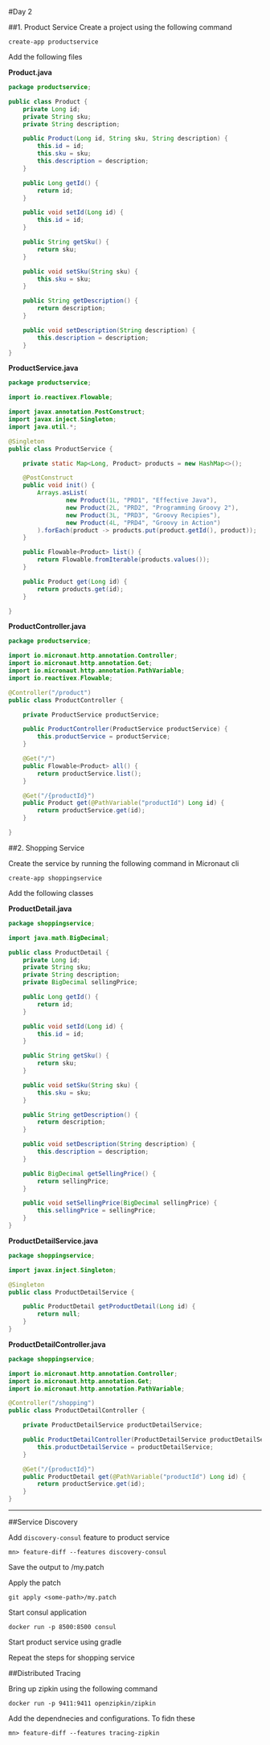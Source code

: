 #Day 2 

##1. Product Service
Create a project using the following command

~~~
create-app productservice
~~~

Add the following files


**Product.java**

~~~java
package productservice;

public class Product {
    private Long id;
    private String sku;
    private String description;

    public Product(Long id, String sku, String description) {
        this.id = id;
        this.sku = sku;
        this.description = description;
    }

    public Long getId() {
        return id;
    }

    public void setId(Long id) {
        this.id = id;
    }

    public String getSku() {
        return sku;
    }

    public void setSku(String sku) {
        this.sku = sku;
    }

    public String getDescription() {
        return description;
    }

    public void setDescription(String description) {
        this.description = description;
    }
}
~~~

**ProductService.java**

~~~java
package productservice;

import io.reactivex.Flowable;

import javax.annotation.PostConstruct;
import javax.inject.Singleton;
import java.util.*;

@Singleton
public class ProductService {

    private static Map<Long, Product> products = new HashMap<>();

    @PostConstruct
    public void init() {
        Arrays.asList(
                new Product(1L, "PRD1", "Effective Java"),
                new Product(2L, "PRD2", "Programming Groovy 2"),
                new Product(3L, "PRD3", "Groovy Recipies"),
                new Product(4L, "PRD4", "Groovy in Action")
        ).forEach(product -> products.put(product.getId(), product));
    }

    public Flowable<Product> list() {
        return Flowable.fromIterable(products.values());
    }

    public Product get(Long id) {
        return products.get(id);
    }

}
~~~

**ProductController.java**

~~~java
package productservice;

import io.micronaut.http.annotation.Controller;
import io.micronaut.http.annotation.Get;
import io.micronaut.http.annotation.PathVariable;
import io.reactivex.Flowable;

@Controller("/product")
public class ProductController {

    private ProductService productService;

    public ProductController(ProductService productService) {
        this.productService = productService;
    }

    @Get("/")
    public Flowable<Product> all() {
        return productService.list();
    }

    @Get("/{productId}")
    public Product get(@PathVariable("productId") Long id) {
        return productService.get(id);
    }

}
~~~

##2. Shopping Service

Create the service by running the following command in Micronaut cli

~~~
create-app shoppingservice
~~~

Add the following classes

**ProductDetail.java**

~~~java
package shoppingservice;

import java.math.BigDecimal;

public class ProductDetail {
    private Long id;
    private String sku;
    private String description;
    private BigDecimal sellingPrice;

    public Long getId() {
        return id;
    }

    public void setId(Long id) {
        this.id = id;
    }

    public String getSku() {
        return sku;
    }

    public void setSku(String sku) {
        this.sku = sku;
    }

    public String getDescription() {
        return description;
    }

    public void setDescription(String description) {
        this.description = description;
    }

    public BigDecimal getSellingPrice() {
        return sellingPrice;
    }

    public void setSellingPrice(BigDecimal sellingPrice) {
        this.sellingPrice = sellingPrice;
    }
}
~~~

**ProductDetailService.java**

~~~java
package shoppingservice;

import javax.inject.Singleton;

@Singleton
public class ProductDetailService {

    public ProductDetail getProductDetail(Long id) {
        return null;
    }
}

~~~

**ProductDetailController.java**

~~~java
package shoppingservice;

import io.micronaut.http.annotation.Controller;
import io.micronaut.http.annotation.Get;
import io.micronaut.http.annotation.PathVariable;

@Controller("/shopping")
public class ProductDetailController {

    private ProductDetailService productDetailService;

    public ProductDetailController(ProductDetailService productDetailService) {
        this.productDetailService = productDetailService;
    }

    @Get("/{productId}")
    public ProductDetail get(@PathVariable("productId") Long id) {
        return productService.get(id);
    }
}

~~~



---

##Service Discovery

Add `discovery-consul` feature to product service

~~~
mn> feature-diff --features discovery-consul
~~~

Save the output to <some-path>/my.patch

Apply the patch

~~~
git apply <some-path>/my.patch
~~~

Start consul application

~~~
docker run -p 8500:8500 consul
~~~

Start product service using gradle

Repeat the steps for shopping service

##Distributed Tracing

Bring up zipkin using the following command

~~~
docker run -p 9411:9411 openzipkin/zipkin
~~~

Add the dependnecies and configurations. To fidn these

~~~
mn> feature-diff --features tracing-zipkin
~~~



